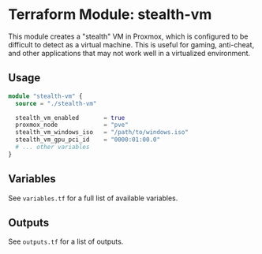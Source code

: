 # Terraform Module: stealth-vm

This module creates a "stealth" VM in Proxmox, which is configured to be difficult to detect as a virtual machine. This is useful for gaming, anti-cheat, and other applications that may not work well in a virtualized environment.

## Usage

```terraform
module "stealth-vm" {
  source = "./stealth-vm"

  stealth_vm_enabled       = true
  proxmox_node             = "pve"
  stealth_vm_windows_iso   = "/path/to/windows.iso"
  stealth_vm_gpu_pci_id    = "0000:01:00.0"
  # ... other variables
}
```

## Variables

See `variables.tf` for a full list of available variables.

## Outputs

See `outputs.tf` for a list of outputs.
